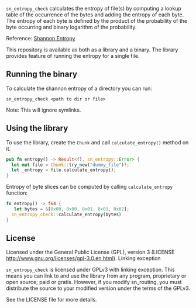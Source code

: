 `sn_entropy_check` calculates the entropy of file(s) by computing a lookup table of the occurrence of the bytes and adding the 
entropy of each byte. The entropy of each byte is defined by the product of the probability of the byte occurring and binary  logarithm of the probability. 

Reference: [Shannon Entropy](https://en.wikipedia.org/wiki/Entropy_(information_theory))

This repository is available as both as a library and a binary. The library provides feature of running the entropy for a single file. 

## Running the binary
To calculate the shannon entropy of a directory you can run:
```shell script
sn_entropy_check <path to dir or file>
```
Note: This will ignore symlinks.

## Using the library
To use the library, create the `Chunk` and call `calculate_entropy()` method on it.

```rust
pub fn entropy() -> Result<(), sn_entropy::Error> {
  let mut file = Chunk::try_new("dummy_file")?;
  let _entropy = file.calculate_entropy();
}
``` 
Entropy of byte slices can be computed by calling `calculate_entropy` function:
```rust
fn entropy() -> f64 {
   let bytes = &[0x00, 0x00, 0x01, 0x01, 0x02]; 
  sn_entropy_check::calculate_entropy(bytes)
}
```

## License

Licensed under the General Public License (GPL), version 3 (LICENSE http://www.gnu.org/licenses/gpl-3.0.en.html).
Linking exception

`sn_entropy_check` is licensed under GPLv3 with linking exception. This means you can link to and use the library from any program, proprietary or open source; paid or gratis. However, if you modify sn_routing, you must distribute the source to your modified version under the terms of the GPLv3.

See the LICENSE file for more details.